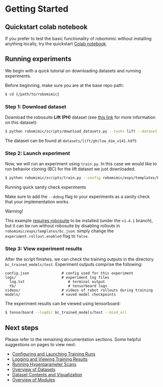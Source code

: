 # Getting Started

## Quickstart colab notebook

If you prefer to test the basic functionality of robomimic without installing anything locally, try the quickstart [Colab notebook](https://colab.research.google.com/drive/1b62r_km9pP40fKF0cBdpdTO2P_2eIbC6?usp=sharing).

## Running experiments
We begin with a quick tutorial on downloading datasets and running experiments.

Before beginning, make sure you are at the base repo path:
```sh
$ cd {/path/to/robomimic}
```

### Step 1: Download dataset

Download the robosuite **Lift (PH)** dataset (see [this link](../datasets/robomimic_v0.1.html#proficient-human-ph) for more information on this dataset):
```sh
$ python robomimic/scripts/download_datasets.py --tasks lift --dataset_types ph
```

The dataset can be found at `datasets/lift/ph/low_dim_v141.hdf5`

### Step 2: Launch experiment

Now, we will run an experiment using `train.py`. In this case we would like to run behavior cloning (BC) for the lift dataset we just downloaded.

```sh
$ python robomimic/scripts/train.py --config robomimic/exps/templates/bc.json --dataset datasets/lift/ph/low_dim_v141.hdf5 --debug
```

<div class="admonition note">
<p class="admonition-title">Running quick sanity check experiments</p>

Make sure to add the `--debug` flag to your experiments as a sanity check that your implementation works.

</div>

<div class="admonition warning">
<p class="admonition-title">Warning!</p>

This example [requires robosuite](./installation.html#install-simulators) to be installed (under the `v1.4.1` branch), but it can be run without robosuite by disabling rollouts in `robomimic/exps/templates/bc.json`: simply change the `experiment.rollout.enabled` flag to `false`.

</div>

### Step 3: View experiment results

After the script finishes, we can check the training outputs in the directory `bc_trained_models/test`.
Experiment outputs comprise the following:
```
config.json               # config used for this experiment
logs/                     # experiment log files
  log.txt                    # terminal output
  tb/                        # tensorboard logs
videos/                   # videos of robot rollouts during training
models/                   # saved model checkpoints
```

The experiment results can be viewed using tensorboard:
```sh
$ tensorboard --logdir bc_trained_models/test --bind_all
```

## Next steps
<!--
High-level overview of the `robomimic` directory (highlighting selected files):
```
algo/                     # algorithms
  bc.py                      # bc implementation
  ...
config/                   # default algorithm configs
  bc_config.py               # default config for bc
  ...
envs/                     # environment wrappers
  ...
exps/                     # custom experiment configs (overriding default algorithm configs)
  templates/                 # template experiment configs
    bc.json                     # template config for bc
    ...
models/                   # network architectures
  ...
scripts/                  # scripts
  train.py                   # main script for running experiments
  download_datasets.py       # downloading robomimic v0.1 datasets
  playback_dataset.py        # visualizing dataset trajectories
  ...
utils/                    # utils for training, evaluation, visualization, hp sweeps, etc
  ...
```
-->
Please refer to the remaining documentation sections. Some helpful suggestions on pages to view next:
- [Configuring and Launching Training Runs](../tutorials/configs.html)
- [Logging and Viewing Training Results](../tutorials/viewing_results.html)
- [Running Hyperparameter Scans](../tutorials/hyperparam_scan.html)
- [Overview of Datasets](../datasets/overview.html)
- [Dataset Contents and Visualization](../tutorials/dataset_contents.html)
- [Overview of Modules](../modules/overview.html)
